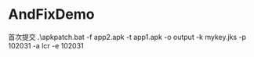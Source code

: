 # AndFixDemo
首次提交
.\apkpatch.bat -f app2.apk -t app1.apk -o output -k mykey.jks -p 102031 -a lcr -e 102031
